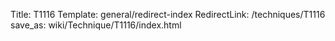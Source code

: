 Title: T1116
Template: general/redirect-index
RedirectLink: /techniques/T1116
save_as: wiki/Technique/T1116/index.html